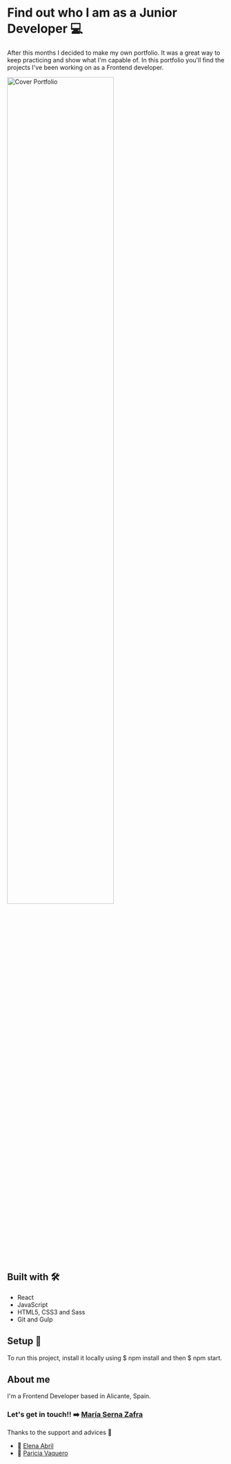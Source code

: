 # Find out who I am as a Junior Developer 💻

After this months I decided to make my own portfolio. It was a great way to keep practicing and show what I'm capable of.
In this portfolio you'll find the projects I've been working on as a Frontend developer.

<img src="https://user-images.githubusercontent.com/74073708/141778153-f552bf70-c297-4a52-9bc8-0e931b27676e.png" alt="Cover Portfolio" style="width:70%">

## Built with 🛠️
* React
* JavaScript
* HTML5, CSS3 and Sass
* Git and Gulp

## Setup 🚀
To run this project, install it locally using $ npm install and then $ npm start.

## About me

I'm a Frontend Developer based in Alicante, Spain.

### Let's get in touch!! ➡️ [María Serna Zafra](https://www.linkedin.com/in/maria-serna-zafra/)  

Thanks to the support and advices 🎁
  * 📢 [Elena Abril](https://www.linkedin.com/in/elenaabrilmedina/)
  * 📢 [Paricia Vaquero](https://www.linkedin.com/in/patriciavaquerosaenz/)
